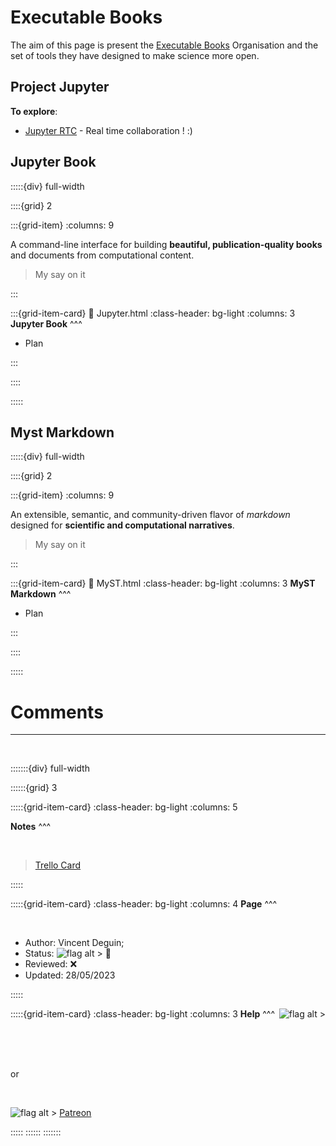 # Executable Books

The aim of this page is present the [Executable Books](https://executablebooks.org/en/latest/) Organisation and the set of tools they have designed to make science more open.

## Project Jupyter

**To explore**:

- [Jupyter RTC](https://jupyterlab-rtc.readthedocs.io/en/latest/) - Real time collaboration ! :)


## Jupyter Book


:::::{div} full-width

::::{grid} 2

:::{grid-item}
:columns: 9

<p class="emphase"> A command-line interface for building <strong>beautiful, publication-quality books</strong> and documents from computational content. </p>

> My say on it



:::


:::{grid-item-card}
:link: Jupyter.html
:class-header: bg-light
:columns: 3
**Jupyter Book**
^^^

- Plan

:::

::::

:::::



## Myst Markdown

:::::{div} full-width

::::{grid} 2

:::{grid-item}
:columns: 9

<p class="emphase"> An extensible, semantic, and community-driven flavor of <em>markdown</em> designed for <strong>scientific and computational narratives</strong>. </p>

> My say on it



:::


:::{grid-item-card}
:link: MyST.html
:class-header: bg-light
:columns: 3
**MyST Markdown**
^^^

- Plan

:::

::::

:::::

<h1> Comments </h1> 


***

<br>

:::::::{div} full-width

::::::{grid} 3

:::::{grid-item-card}
:class-header: bg-light
:columns: 5

**Notes**
^^^

<br>

<blockquote class="trello-card">
<a href="https://trello.com/c/OcULoxEJ/30-executable-books">Trello Card</a>
</blockquote>
<script src="https://p.trellocdn.com/embed.min.js"></script>

:::::



:::::{grid-item-card}
:class-header: bg-light
:columns: 4
**Page**
^^^

<br>

- Author:  Vincent Deguin;
- Status:  ![flag alt >](../../_static/Svg_icons/Under_construction.svg)  <span class="hovertext" data-hover="To be Reviewed">🔎</span>
- Reviewed: <span class="hovertext" data-hover="Insert here who has done what">&#x274C;</span>
- Updated: 28/05/2023



   
:::::

:::::{grid-item-card}
:class-header: bg-light
:columns: 3
<span style="float: right">![flag alt >](../../_static/Svg_icons/coins-money-svgrepo-com.svg)</span>**Help** 
^^^

<br>

<script type='text/javascript' src='https://storage.ko-fi.com/cdn/widget/Widget_2.js'></script><script type='text/javascript'>kofiwidget2.init('Buy me a coffee', '#317315', 'O4O6EZO78');kofiwidget2.draw();</script> 

<br>
<br>

or

<br>

![flag alt >](../../_static/Svg_icons/patreon-svgrepo-com.svg) [Patreon](https://www.patreon.com/Science_for_the_People) 

:::::
::::::
:::::::



<script src="https://utteranc.es/client.js"
        repo="Deugz/nb-tools"
        issue-term="pathname"
        theme="github-light"
        crossorigin="anonymous"
        async>
</script>

